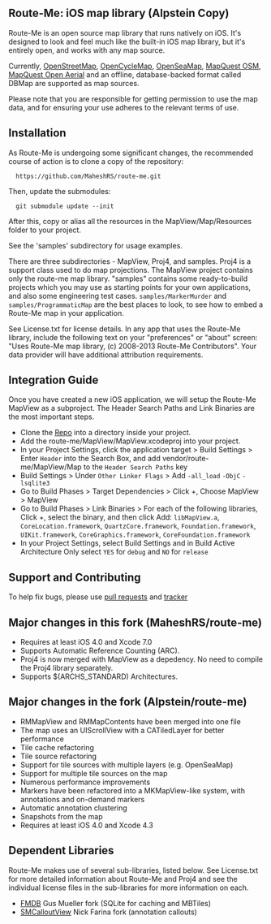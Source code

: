 Route-Me: iOS map library (Alpstein Copy)
-----------------------------------------

Route-Me is an open source map library that runs natively on iOS.  It's designed to look and feel much like the built-in iOS map library, but it's entirely open, and works with any map source.

Currently, [OpenStreetMap][1], [OpenCycleMap][2], [OpenSeaMap][3], [MapQuest OSM][4], [MapQuest Open Aerial][5] and an offline, database-backed format called DBMap are supported as map sources.

Please note that you are responsible for getting permission to use the map data, and for ensuring your use adheres to the relevant terms of use.

   [1]: http://www.openstreetmap.org/index.html
   [2]: http://www.opencyclemap.org/
   [3]: http://www.openseamap.org/
   [4]: http://developer.mapquest.com/web/products/open/map
   [5]: http://developer.mapquest.com/web/products/open/map


Installation
------------

As Route-Me is undergoing some significant changes, the recommended course of action is to clone a copy of the repository:

      https://github.com/MaheshRS/route-me.git

Then, update the submodules:

      git submodule update --init

After this, copy or alias all the resources in the MapView/Map/Resources folder to your project.

See the 'samples' subdirectory for usage examples.

There are three subdirectories - MapView, Proj4, and samples. Proj4 is a support class used to do map projections. The MapView project contains only the route-me map library. "samples" contains some ready-to-build projects which you may use as starting points for your own applications, and also some engineering test cases. `samples/MarkerMurder` and `samples/ProgrammaticMap` are the best places to look, to see how to embed a Route-Me map in your application.

See License.txt for license details. In any app that uses the Route-Me library, include the following text on your "preferences" or "about" screen: "Uses Route-Me map library, (c) 2008-2013 Route-Me Contributors". Your data provider will have additional attribution requirements.

Integration Guide
-----------------
Once you have created a new iOS application, we will setup the Route-Me MapView as a subproject. The Header Search Paths and Link Binaries are the most important steps.

* Clone the [Repo][6] into a directory inside your project.
* Add the route-me/MapView/MapView.xcodeproj into your project.
* In your Project Settings, click the application target > Build Settings > Enter `Header` into the Search Box, and add vendor/route-me/MapView/Map to the `Header Search Paths` key
* Build Settings > Under `Other Linker Flags` > Add `-all_load` `-ObjC` `-lsqlite3`
* Go to Build Phases > Target Dependencies > Click +, Choose MapView > MapView
* Go to Build Phases > Link Binaries > For each of the following libraries, Click +, select the binary, and then click Add: `libMapView.a`, `CoreLocation.framework`, `QuartzCore.framework`, `Foundation.framework`, `UIKit.framework`, `CoreGraphics.framework`, `CoreFoundation.framework`
* In your Project Settings, select Build Settings and in Build Active Architecture Only select `YES` for `debug` and `NO` for `release`
   
[6]: https://github.com/MaheshRS/route-me.git   

Support and Contributing
------------------------------
To help fix bugs, please use [pull requests] and [tracker]

[pull requests]: https://github.com/MaheshRS/route-me/pulls
[tracker]: https://github.com/MaheshRS/route-me/issues


Major changes in this fork (MaheshRS/route-me)
----------------------------------------------
* Requires at least iOS 4.0 and Xcode 7.0
* Supports Automatic Reference Counting (ARC).
* Proj4 is now merged with MapView as a depedency. No need to compile the Proj4 library separately.
* Supports $(ARCHS_STANDARD) Architectures.


Major changes in the fork (Alpstein/route-me)
----------------------------------------------
* RMMapView and RMMapContents have been merged into one file
* The map uses an UIScrollView with a CATiledLayer for better performance
* Tile cache refactoring
* Tile source refactoring
* Support for tile sources with multiple layers (e.g. OpenSeaMap)
* Support for multiple tile sources on the map
* Numerous performance improvements
* Markers have been refactored into a MKMapView-like system, with annotations and on-demand markers
* Automatic annotation clustering
* Snapshots from the map
* Requires at least iOS 4.0 and Xcode 4.3


Dependent Libraries
-------------------

Route-Me makes use of several sub-libraries, listed below. See License.txt for more detailed information about Route-Me and Proj4 and see the individual license files in the sub-libraries for more information on each. 

 * [FMDB](https://github.com/MaheshRS/fmdb) Gus Mueller fork (SQLite for caching and MBTiles)
 * [SMCalloutView](https://github.com/MaheshRS/calloutview.git) Nick Farina fork  (annotation callouts)
